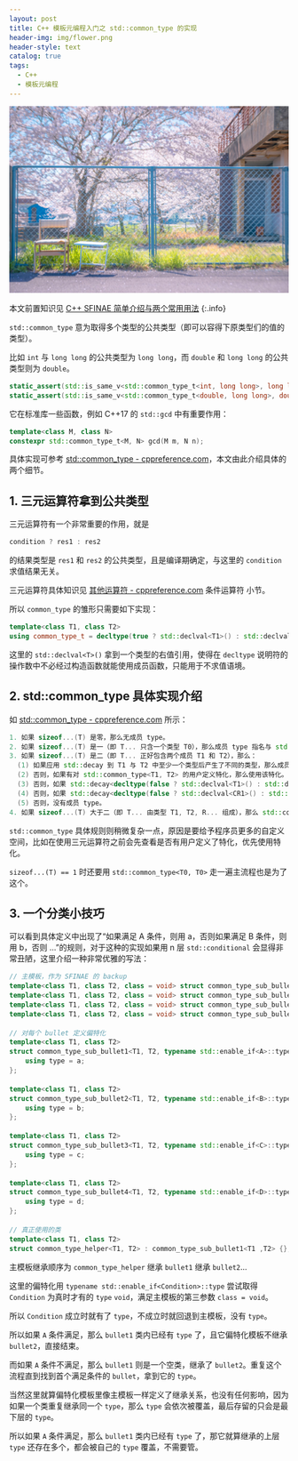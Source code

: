 ```yaml
---
layout: post
title: C++ 模板元编程入门之 std::common_type 的实现
header-img: img/flower.png
header-style: text
catalog: true
tags:
  - C++
  - 模板元编程
---
```


![图片](/img/flower.png)

本文前置知识见 [C++ SFINAE 简单介绍与两个常用用法](https://namespaceciel.github.io/2024/09/04/SFINAE/)
{:.info}

`std::common_type` 意为取得多个类型的公共类型（即可以容得下原类型们的值的类型）。

比如 `int` 与 `long long` 的公共类型为 `long long`，而 `double` 和 `long long` 的公共类型则为 `double`。

```cpp
static_assert(std::is_same_v<std::common_type_t<int, long long>, long long>);
static_assert(std::is_same_v<std::common_type_t<double, long long>, double>);
```

它在标准库一些函数，例如 C++17 的 `std::gcd` 中有重要作用：

```cpp
template<class M, class N>
constexpr std::common_type_t<M, N> gcd(M m, N n);
```

具体实现可参考 [std::common_type - cppreference.com](https://zh.cppreference.com/w/cpp/types/common_type)，本文由此介绍具体的两个细节。

## 1. 三元运算符拿到公共类型

三元运算符有一个非常重要的作用，就是

```cpp
condition ? res1 : res2
```

的结果类型是 `res1` 和 `res2` 的公共类型，且是编译期确定，与这里的 `condition` 求值结果无关。

三元运算符具体知识见 [其他运算符 - cppreference.com](https://zh.cppreference.com/w/cpp/language/operator_other) 条件运算符 小节。

所以 `common_type` 的雏形只需要如下实现：

```cpp
template<class T1, class T2>
using common_type_t = decltype(true ? std::declval<T1>() : std::declval<T2>());
```

这里的 `std::declval<T>()` 拿到一个类型的右值引用，使得在 `decltype` 说明符的操作数中不必经过构造函数就能使用成员函数，只能用于不求值语境。

## 2. std::common_type 具体实现介绍

如 [std::common_type - cppreference.com](https://zh.cppreference.com/w/cpp/types/common_type) 所示：

```cpp
1. 如果 sizeof...(T) 是零，那么无成员 type。
2. 如果 sizeof...(T) 是一（即 T... 只含一个类型 T0），那么成员 type 指名与 std::common_type<T0, T0>::type 相同的类型，如果存在；否则没有成员 type。
3. 如果 sizeof...(T) 是二（即 T... 正好包含两个成员 T1 和 T2），那么：
  (1) 如果应用 std::decay 到 T1 与 T2 中至少一个类型后产生了不同的类型，那么成员 type 指名与 std::common_type<std::decay<T1>::type, std::decay<T2>::type>::type 相同的类型（如果存在）；不存在时没有成员 type。
  (2) 否则，如果有对 std::common_type<T1, T2> 的用户定义特化，那么使用该特化。
  (3) 否则，如果 std::decay<decltype(false ? std::declval<T1>() : std::declval<T2>())>::type 是合法类型，那么成员 type 代表该类型，参见条件运算符。
  (4) 否则，如果 std::decay<decltype(false ? std::declval<CR1>() : std::declval<CR2>())>::type 是合法类型，其中 CR1 与 CR2 分别是 const std::remove_reference_t<T1>& 与 const std::remove_reference_t<T2>&，那么成员 type 代表该类型。(C++20 起)
  (5) 否则，没有成员 type。
4. 如果 sizeof...(T) 大于二（即 T... 由类型 T1, T2, R... 组成），那么 std::common_type<T1, T2>::type 存在时成员 type 指代 std::common_type<std::common_type<T1, T2>::type, R...>::type（如果存在这种类型）。其他所有情况下，没有成员 type。
```

`std::common_type` 具体规则则稍微复杂一点，原因是要给予程序员更多的自定义空间，比如在使用三元运算符之前会先查看是否有用户定义了特化，优先使用特化。

`sizeof...(T) == 1` 时还要用 `std::common_type<T0, T0>` 走一遍主流程也是为了这个。

## 3. 一个分类小技巧

可以看到具体定义中出现了“如果满足 A 条件，则用 a，否则如果满足 B 条件，则用 b，否则 ...”的规则，对于这种的实现如果用 n 层 `std::conditional` 会显得非常丑陋，这里介绍一种非常优雅的写法：

```cpp
// 主模板，作为 SFINAE 的 backup
template<class T1, class T2, class = void> struct common_type_sub_bullet4 {};
template<class T1, class T2, class = void> struct common_type_sub_bullet3 : common_type_sub_bullet4<T1, T2> {};
template<class T1, class T2, class = void> struct common_type_sub_bullet2 : common_type_sub_bullet3<T1, T2> {};
template<class T1, class T2, class = void> struct common_type_sub_bullet1 : common_type_sub_bullet2<T1, T2> {};

// 对每个 bullet 定义偏特化
template<class T1, class T2>
struct common_type_sub_bullet1<T1, T2, typename std::enable_if<A>::type> {
    using type = a;
};

template<class T1, class T2>
struct common_type_sub_bullet2<T1, T2, typename std::enable_if<B>::type> {
    using type = b;
};

template<class T1, class T2>
struct common_type_sub_bullet3<T1, T2, typename std::enable_if<C>::type> {
    using type = c;
};

template<class T1, class T2>
struct common_type_sub_bullet4<T1, T2, typename std::enable_if<D>::type> {
    using type = d;
};

// 真正使用的类
template<class T1, class T2>
struct common_type_helper<T1, T2> : common_type_sub_bullet1<T1 ,T2> {};
```

主模板继承顺序为 `common_type_helper` 继承 `bullet1` 继承 `bullet2`...

这里的偏特化用 `typename std::enable_if<Condition>::type` 尝试取得 `Condition` 为真时才有的 `type` `void`，满足主模板的第三参数 `class = void`。

所以 `Condition` 成立时就有了 `type`，不成立时就回退到主模板，没有 `type`。

所以如果 `A` 条件满足，那么 `bullet1` 类内已经有 `type` 了，且它偏特化模板不继承 `bullet2`，直接结束。

而如果 `A` 条件不满足，那么 `bullet1` 则是一个空类，继承了 `bullet2`。重复这个流程直到找到首个满足条件的 `bullet`，拿到它的 `type`。

当然这里就算偏特化模板里像主模板一样定义了继承关系，也没有任何影响，因为如果一个类重复继承同一个 `type`，那么 `type` 会依次被覆盖，最后存留的只会是最下层的 `type`。

所以如果 `A` 条件满足，那么 `bullet1` 类内已经有 `type` 了，那它就算继承的上层 `type` 还存在多个，都会被自己的 `type` 覆盖，不需要管。
